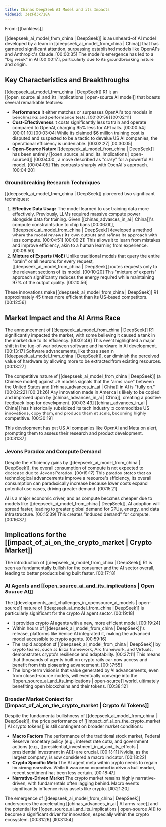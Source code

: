 ```yaml
---
title: Chinas DeepSeek AI Model and its Impacts
videoId: 3ezFd3x718A
---
```


From: [[bankless]] <br/> 

[[deepseek_ai_model_from_china | DeepSeek]] is an unheard-of AI model developed by a team in [[deepseek_ai_model_from_china | China]] that has garnered significant attention, surpassing established models like OpenAI's and Anthropic's Claude. <a class="yt-timestamp" data-t="00:00:35">[00:00:35]</a> The model's emergence has led to a "big week" in AI <a class="yt-timestamp" data-t="00:00:17">[00:00:17]</a>, particularly due to its groundbreaking nature and origin.

## Key Characteristics and Breakthroughs
[[deepseek_ai_model_from_china | DeepSeek]] R1 is an [[open_source_ai_and_its_implications | open-source AI model]] that boasts several remarkable features:
- **Performance** It either matches or surpasses OpenAI's top models in benchmarks and performance tests. <a class="yt-timestamp" data-t="00:00:59">[00:00:59]</a> <a class="yt-timestamp" data-t="00:02:11">[00:02:11]</a>
- **Cost-Effectiveness** It costs significantly less to train and operate compared to OpenAI, charging 95% less for API calls. <a class="yt-timestamp" data-t="00:00:54">[00:00:54]</a> <a class="yt-timestamp" data-t="00:01:10">[00:01:10]</a> <a class="yt-timestamp" data-t="00:03:04">[00:03:04]</a> While its claimed $6 million training cost is disputed and suspected to be a tactic to devalue US AI companies, the operational efficiency is undeniable. <a class="yt-timestamp" data-t="00:02:27">[00:02:27]</a> <a class="yt-timestamp" data-t="00:30:05">[00:30:05]</a>
- **Open-Source Nature** [[deepseek_ai_model_from_china | DeepSeek]] has been entirely [[open_source_ai_and_its_implications | open-sourced]] <a class="yt-timestamp" data-t="00:04:00">[00:04:00]</a>, a move described as "crazy" for a powerful AI model. <a class="yt-timestamp" data-t="00:04:05">[00:04:05]</a> This contrasts sharply with OpenAI's approach. <a class="yt-timestamp" data-t="00:04:20">[00:04:20]</a>

### Groundbreaking Research Techniques
[[deepseek_ai_model_from_china | DeepSeek]] pioneered two significant techniques:
1.  **Effective Data Usage** The model learned to use training data more effectively. Previously, LLMs required massive compute power alongside data for training. Given [[chinas_advances_in_ai | China]]'s compute constraints due to chip bans <a class="yt-timestamp" data-t="00:06:00">[00:06:00]</a>, [[deepseek_ai_model_from_china | DeepSeek]] developed a method where the model reviews its own outputs and refines its approach with less compute. <a class="yt-timestamp" data-t="00:04:51">[00:04:51]</a> <a class="yt-timestamp" data-t="00:06:21">[00:06:21]</a> This allows it to learn from mistakes and improve efficiency, akin to a human learning from experience. <a class="yt-timestamp" data-t="00:06:50">[00:06:50]</a>
2.  **Mixture of Experts (MoE)** Unlike traditional models that query the entire "brain" or all neurons for every request, [[deepseek_ai_model_from_china | DeepSeek]] routes requests only to the relevant sections of its model. <a class="yt-timestamp" data-t="00:10:20">[00:10:20]</a> This "mixture of experts" approach significantly reduces the energy required while maintaining 97% of the output quality. <a class="yt-timestamp" data-t="00:10:56">[00:10:56]</a>

These innovations make [[deepseek_ai_model_from_china | DeepSeek]] R1 approximately 45 times more efficient than its US-based competitors. <a class="yt-timestamp" data-t="00:12:56">[00:12:56]</a>

## Market Impact and the AI Arms Race
The announcement of [[deepseek_ai_model_from_china | DeepSeek]] R1 significantly impacted the market, with some believing it caused a tank in the market due to its efficiency. <a class="yt-timestamp" data-t="00:01:49">[00:01:49]</a> This event highlighted a major shift in the tug-of-war between software and hardware in AI development. <a class="yt-timestamp" data-t="00:13:17">[00:13:17]</a> Software advancements, like those seen in [[deepseek_ai_model_from_china | DeepSeek]], can diminish the perceived value of hardware by allowing more to be extracted from existing resources. <a class="yt-timestamp" data-t="00:13:27">[00:13:27]</a>

The competitive nature of [[deepseek_ai_model_from_china | DeepSeek]] (a Chinese model) against US models signals that the "arms race" between the United States and [[chinas_advances_in_ai | China]] in AI is "fully on." <a class="yt-timestamp" data-t="00:02:22">[00:02:22]</a> <a class="yt-timestamp" data-t="00:31:26">[00:31:26]</a> Any innovation made in America is likely to be copied and improved upon by [[chinas_advances_in_ai | China]], creating a positive feedback loop for development. <a class="yt-timestamp" data-t="00:03:43">[00:03:43]</a> [[chinas_advances_in_ai | China]] has historically subsidized its tech industry to commoditize US innovations, copy them, and produce them at scale, becoming highly competitive. <a class="yt-timestamp" data-t="00:30:19">[00:30:19]</a>

This development has put US AI companies like OpenAI and Meta on alert, prompting them to assess their research and product development. <a class="yt-timestamp" data-t="00:31:37">[00:31:37]</a>

### Jevons Paradox and Compute Demand
Despite the efficiency gains by [[deepseek_ai_model_from_china | DeepSeek]], the overall consumption of compute is not expected to decrease due to Jevons Paradox. <a class="yt-timestamp" data-t="00:15:17">[00:15:17]</a> This paradox states that as technological advancements improve a resource's efficiency, its overall consumption can paradoxically increase because lower costs expand potential use cases, driving greater demand. <a class="yt-timestamp" data-t="00:15:21">[00:15:21]</a>

AI is a major economic driver, and as compute becomes cheaper due to models like [[deepseek_ai_model_from_china | DeepSeek]], AI adoption will spread faster, leading to greater global demand for GPUs, energy, and data infrastructure. <a class="yt-timestamp" data-t="00:15:39">[00:15:39]</a> This creates "induced demand" for compute. <a class="yt-timestamp" data-t="00:16:37">[00:16:37]</a>

## Implications for the [[impact_of_ai_on_the_crypto_market | Crypto Market]]
The introduction of [[deepseek_ai_model_from_china | DeepSeek]] R1 is seen as fundamentally bullish for the consumer and the AI sector overall, leading to better products being built faster. <a class="yt-timestamp" data-t="00:17:18">[00:17:18]</a>

### AI Agents and [[open_source_ai_and_its_implications | Open Source AI]]
The [[developments_and_challenges_in_opensource_ai_models | open-source]] nature of [[deepseek_ai_model_from_china | DeepSeek]] is particularly significant for the crypto AI agent sector. <a class="yt-timestamp" data-t="00:19:18">[00:19:18]</a>
- It provides crypto AI agents with a new, more efficient model. <a class="yt-timestamp" data-t="00:19:24">[00:19:24]</a>
- Within hours of [[deepseek_ai_model_from_china | DeepSeek]]'s release, platforms like Venice AI integrated it, making the advanced model accessible to crypto agents. <a class="yt-timestamp" data-t="00:59:16">[00:59:16]</a>
- The rapid adoption of [[deepseek_ai_model_from_china | DeepSeek]] by crypto teams, such as Eliza framework, Arc framework, and Virtuals, demonstrates crypto's resilience and adaptability. <a class="yt-timestamp" data-t="00:37:11">[00:37:11]</a> This means that thousands of agents built on crypto rails can now access and benefit from this pioneering advancement. <a class="yt-timestamp" data-t="00:37:55">[00:37:55]</a>
- The long-term vision is that value generated by AI advancements, even from closed-source models, will eventually converge into the [[open_source_ai_and_its_implications | open-source]] world, ultimately benefiting open blockchains and their tokens. <a class="yt-timestamp" data-t="00:38:12">[00:38:12]</a>

### Broader Market Context for [[impact_of_ai_on_the_crypto_market | Crypto AI Tokens]]
Despite the fundamental bullishness of [[deepseek_ai_model_from_china | DeepSeek]], the price performance of [[impact_of_ai_on_the_crypto_market | AI crypto tokens]] is still contingent on broader market conditions:
- **Macro Factors** The performance of the traditional stock market, Federal Reserve monetary policy (e.g., interest rate cuts), and government actions (e.g., [[presidential_investment_in_ai_and_its_effects | presidential investment in AI]]) are crucial. <a class="yt-timestamp" data-t="00:18:11">[00:18:11]</a> Nvidia, as the largest company, is now considered a macro indicator. <a class="yt-timestamp" data-t="00:18:22">[00:18:22]</a>
- **Crypto Specific Meta** The AI agent meta within crypto needs to regain its strong narrative. While it was once expected to drive a bull market, recent sentiment has been less certain. <a class="yt-timestamp" data-t="00:18:47">[00:18:47]</a>
- **Narrative-Driven Market** The crypto market remains highly narrative-driven, with fundamentals often lagging behind. Macro events significantly influence risky assets like crypto. <a class="yt-timestamp" data-t="00:21:20">[00:21:20]</a>

The emergence of [[deepseek_ai_model_from_china | DeepSeek]] underscores the accelerating [[chinas_advances_in_ai | AI arms race]] and the potential for [[open_source_ai_and_its_implications | open-source AI]] to become a significant driver for innovation, especially within the crypto ecosystem. <a class="yt-timestamp" data-t="00:31:26">[00:31:26]</a> <a class="yt-timestamp" data-t="00:31:54">[00:31:54]</a>